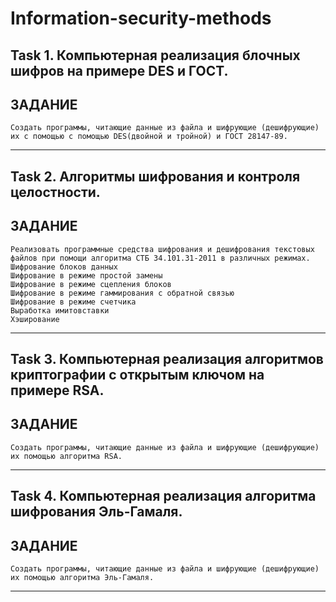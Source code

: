 # Information-security-methods
## Task 1. Компьютерная реализация блочных шифров на примере DES и ГОСТ.

## ЗАДАНИЕ

```
Создать программы, читающие данные из файла и шифрующие (дешифрующие) их с помощью с помощью DES(двойной и тройной) и ГОСТ 28147-89.
```

---

## Task 2. Алгоритмы шифрования и контроля целостности.

## ЗАДАНИЕ

```
Реализовать программные средства шифрования и дешифрования текстовых файлов при помощи алгоритма СТБ 34.101.31-2011 в различных режимах.
Шифрование блоков данных
Шифрование в режиме простой замены
Шифрование в режиме сцепления блоков
Шифрование в режиме гаммирования с обратной связью
Шифрование в режиме счетчика
Выработка имитовставки
Хэширование
```

---

## Task 3. Компьютерная реализация алгоритмов криптографии с открытым ключом на примере RSA.

## ЗАДАНИЕ

```
Создать программы, читающие данные из файла и шифрующие (дешифрующие) их помощью алгоритма RSA.
```

---

## Task 4. Компьютерная реализация алгоритма шифрования Эль-Гамаля.

## ЗАДАНИЕ

```
Создать программы, читающие данные из файла и шифрующие (дешифрующие) их помощью алгоритма Эль-Гамаля.
```

---

